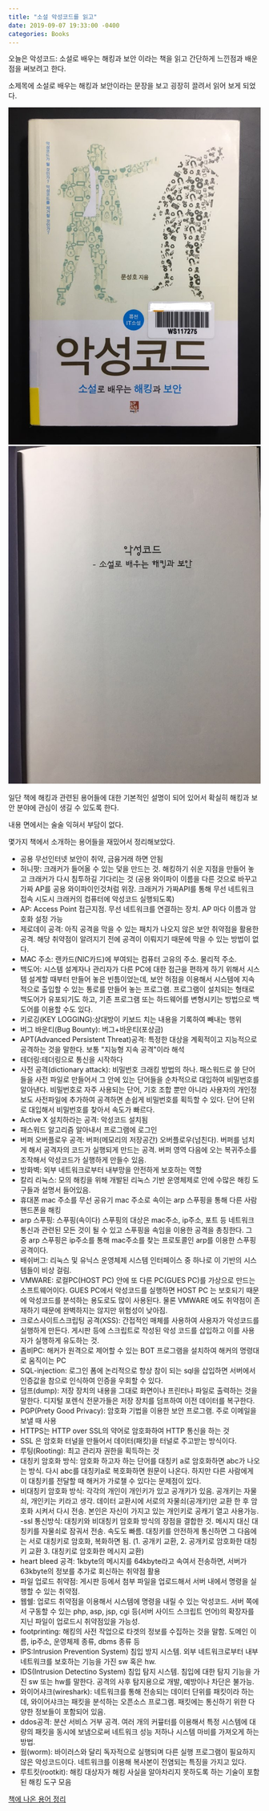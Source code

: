 ```yaml
---
title: "소설 악성코드를 읽고"
date: 2019-09-07 19:33:00 -0400
categories: Books
---
```


오늘은 악성코드: 소설로 배우는 해킹과 보안 이라는 책을 읽고 간단하게 느낀점과 배운점을 써보려고 한다.

소제목에 소설로 배우는 해킹과 보안이라는 문장을 보고 굉장히 끌려서 읽어 보게 되었다.

![bookcode1](./assets/images/bookcode1.jpg)
![bookcode2](./assets/images/bookcode2.jpg)

일단 책에 해킹과 관련된 용어들에 대한 기본적인 설명이 되어 있어서 확실히 해킹과 보안 분야에 관심이 생길 수 있도록 한다.

내용 면에서는 술술 익혀서 부담이 없다. 

몇가지 책에서 소개하는 용어들을 재밌어서 정리해보았다.

- 공용 무선인터넷 보안이 취약, 금융거래 하면 안됨
- 허니팟: 크래커가 들어올 수 있는 덫을 만드는 것. 해킹하기 쉬운 지점을 만들어 놓고 크래커가 다시 침투하길 기다리는 것 (공용 와이파이 이름을 다른 것으로 바꾸고 가짜 AP를 공용 와이파이인것처럼 위장. 크래커가 가짜API를 통해 무선 네트워크 접속 시도시 크래커의 컴퓨터에 악성코드 실행되도록)
- AP: Access Point 접근지점. 무선 네트워크를 연결하는 장치. AP 마다 이름과 암호화 설정 가능
- 제로데이 공격: 아직 공격을 막을 수 있는 패치가 나오지 않은 보안 취약점을 활용한 공격. 해당 취약점이 알려지기 전에 공격이 이뤄지기 때문에 막을 수 있는 방법이 없다.
- MAC 주소: 랜카드(NIC카드)에 부여되는 컴퓨터 고유의 주소. 물리적 주소.
- 백도어: 시스템 설계자나 관리자가 다른 PC에 대한 접근을 편하게 하기 위해서 시스템 설계할 때부터 만들어 놓은 빈틈이었는데, 보안 허점을 이용해서 시스템에 지속적으로 출입할 수 있는 통로를 만들어 놓는 프로그램. 프로그램이 설치되는 형태로 백도어가 유포되기도 하고, 기존 프로그램 또는 하드웨어를 변형시키는 방법으로 백도어를 이용할 수도 있다.
- 키로깅(KEY LOGGING):상대방이 키보드 치는 내용을 기록하여 빼내는 행위
- 버그 바운티(Bug Bounty): 버그+바운티(포상금)
- APT(Advanced Persistent Threat)공격: 특정한 대상을 계획적이고 지능적으로 공격하는 것을 말한다. 보통 "지능형 지속 공격"이라 해석
- 테더링:테더링으로 통신을 시작하다
- 사전 공격(dictionary attack): 비밀번호 크래킹 방법의 하나. 패스워드로 쓸 단어들을 사전 파일로 만들어서 그 안에 있는 단어들을 순차적으로 대입하여 비밀번호를 알아낸다. 비밀번호로 자주 사용되는 단어, 기호 조합 뿐만 아니라 사용자의 개인정보도 사전파일에 추가하여 공격하면 손쉽게 비밀번호를 획득할 수 있다. 단어 단위로 대입해서 비밀번호를 찾아서 속도가 빠르다.
- Active X 설치하라는 공격: 악성코드 설치됨
- 패스워드 알고리즘 알아내서 프로그램에 로그인
- 버퍼 오버플로우 공격: 버퍼(메모리의 저장공간) 오버플로우(넘친다). 버퍼를 넘치게 해서 공격자의 코드가 실행되게 만드는 공격. 버퍼 영역 다음에 오는 복귀주소를 조작해서 악성코드가 실행하게 만들수 있음.
- 방화벽: 외부 네트워크로부터 내부망을 안전하게 보호하는 역할
- 칼리 리눅스: 모의 해킹을 위해 개발된 리눅스 기반 운영체제로 안에 수많은 해킹 도구들과 설명서 들어있음. 
- 휴대폰 mac 주소를 무선 공유기 mac 주소로 속이는 arp 스푸핑을 통해 다른 사람 핸드폰을 해킹
- arp 스푸핑: 스푸핑(속이다) 스푸핑의 대상은 mac주소, ip주소, 포트 등 네트워크 통신과 관련된 모든 것이 될 수 있고 스푸핑을 속임을 이용한 공격을 총칭한다. 그 중 arp 스푸핑은 ip주소를 통해 mac주소를 찾는 프로토콜인 arp를 이용한 스푸핑 공격이다.
- 배쉬버그: 리눅스 및 유닉스 운영체제 시스템 인터페이스 중 하나로 이 기반의 시스템들이 비상 걸림.
- VMWARE: 로컬PC(HOST PC) 안에 또 다른 PC(GUES PC)를 가상으로 만드는 소프트웨어이다. GUES PC에서 악성코드를 실행하면 HOST PC 는 보호되기 때문에 악성코드를 분석하는 용도로도 많이 사용된다. 물론 VMWARE 에도 취약점이 존재하기 때문에 완벽하지는 않지만 위험성이 낮아짐.
- 크로스사이트스크립팅 공격(XSS): 간접적인 매체를 사용하여 사용자가 악성코드를 실행하게 만든다. 게시판 등에 스크립트로 작성된 악성 코드를 삽입하고 이를 사용자가 실행하게 유도하는 것.
- 좀비PC: 해커가 원격으로 제어할 수 있는 BOT 프로그램을 설치하여 해커의 명령대로 움직이는 PC
- SQL-injection: 로그인 폼에 논리적으로 항상 참이 되는 sql을 삽입하면 서버에서 인증값을 참으로 인식하여 인증을 우회할 수 있다.
- 덤프(dump): 저장 장치의 내용을 그대로 화면이나 프린터나 파일로 출력하는 것을 말한다. 디지털 포렌식 전문가들은 저장 장치를 덤프하여 이전 데이터를 복구한다.
- PGP(Prety Good Privacy): 암호화 기법을 이용한 보안 프로그램. 주로 이메일을 보낼 때 사용
- HTTPS는 HTTP over SSL의 약어로 암호화하여 HTTP 통신을 하는 것
- SSL 은 암호화 터널을 만들어서 데이터(패킷)을 터널로 주고받는 방식이다. 
- 루팅(Rooting): 최고 관리자 권한을 획득하는 것
- 대칭키 암호화 방식: 암호화 하고자 하는 단어를 대칭키 a로 암호화하면 abc가 나오는 방식. 다시 abc를 대칭키a로 복호화하면 원문이 나온다. 하지만 다른 사람에게 이 대칭키를 전달할 때 해커가 가로챌 수 있다는 문제점이 있다.
- 비대칭키 암호화 방식: 각각의 개인이 개인키가 있고 공개키가 있음. 공개키는 자물쇠, 개인키는 키라고 생각. 데이터 교환시에 서로의 자물쇠(공개키)만 교환 한 후 암호화 시켜서 다시 전송. 본인은 자신이 가지고 있는 개인키로 공캐기 열고 사용가능.
-ssl 통신방식: 대칭키와 비대칭키 암호화 방식의 장점을 결합한 것. 메시지 대신 대칭키를 자물쇠로 잠궈서 전송. 속도도 빠름. 대칭키를 안전하게 통신하면 그 다음에는 서로 대칭키로 암호화, 복화하면 됨.
(1. 공개키 교환, 2. 공개키로 암호화한 대칭키 교환 3. 대칭키로 암호화한 메시지 교환)
- heart bleed 공격: 1kbyte의 메시지를 64kbyte라고 속여서 전송하면, 서버가 63kbyte의 정보를 추가로 회신하는 취약점 활용
- 파일 업로드 취약점: 게시판 등에서 첨부 파일을 업로드해서 서버 내에서 명령을 실행할 수 있는 취약점.
- 웹쉘: 업로드 취약점을 이용해서 시스템에 명령을 내릴 수 있는 악성코드. 서버 쪽에서 구동할 수 있는 php, asp, jsp, cgi 등(서버 사이드 스크립트 언어)의 확장자를 지닌 파일이 업로드시 취약점있을 가능성.
- footprinting: 해킹의 사전 작업으로 타겟의 정보를 수집하는 것을 말함. 도메인 이름, ip주소, 운영체제 종류, dbms 종류 등
- IPS:Intrusion Prevention System) 침입 방지 시스템. 외부 네트워크로부터 내부 네트워크를 보호하는 기능을 가진 sw 혹은 hw. 
- IDS(Intrusion Detectino System) 침입 탐지 시스템. 침입에 대한 탐지 기능을 가진 sw 또는 hw를 말한다. 공격의 사후 탐지용으로 개발, 예방이나 차단은 불가능.
- 와이어샤크(wireshark): 네트워크를 통해 전송되는 데이터 단위를 패킷이라 하는데, 와이어샤크는 패킷을 분석하는 오픈소스 프로그램. 패킷에는 통신하기 위한 다양한 정보들이 포함되어 있음.
- ddos공격: 분산 서비스 거부 공격. 여러 개의 커뮾터를 이용해서 특정 시스템에 대량의 패킷을 동시에 보냄으로써 네트워크 성능 저하나 시스템 마비를 가져오게 하는 방법. 
- 웜(worm): 바이러스와 달리 독자적으로 실행되며 다른 실행 프로그램이 필요하지 않은 악성코드이다. 네트워크를 이용해 복사본이 전염되는 특징을 가지고 있다.
- 루트킷(rootkit): 해킹 대상자가 해킹 사실을 알아차리지 못하도록 하는 기술이 포함된 해킹 도구 모음


[책에 나온 용어 정리](./assets/악성코드를_읽고.txt)

